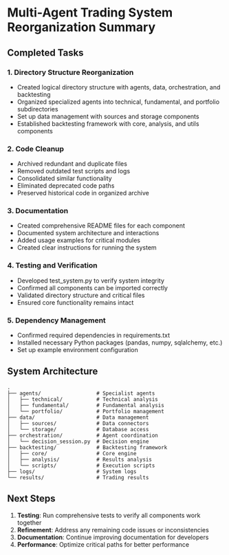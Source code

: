 # Multi-Agent Trading System Reorganization Summary

## Completed Tasks

### 1. Directory Structure Reorganization
- Created logical directory structure with agents, data, orchestration, and backtesting
- Organized specialized agents into technical, fundamental, and portfolio subdirectories
- Set up data management with sources and storage components
- Established backtesting framework with core, analysis, and utils components

### 2. Code Cleanup
- Archived redundant and duplicate files
- Removed outdated test scripts and logs
- Consolidated similar functionality
- Eliminated deprecated code paths
- Preserved historical code in organized archive

### 3. Documentation
- Created comprehensive README files for each component
- Documented system architecture and interactions
- Added usage examples for critical modules
- Created clear instructions for running the system

### 4. Testing and Verification
- Developed test_system.py to verify system integrity
- Confirmed all components can be imported correctly
- Validated directory structure and critical files
- Ensured core functionality remains intact

### 5. Dependency Management
- Confirmed required dependencies in requirements.txt
- Installed necessary Python packages (pandas, numpy, sqlalchemy, etc.)
- Set up example environment configuration

## System Architecture

```
.
├── agents/                  # Specialist agents
│   ├── technical/           # Technical analysis
│   ├── fundamental/         # Fundamental analysis
│   └── portfolio/           # Portfolio management
├── data/                    # Data management
│   ├── sources/             # Data connectors
│   └── storage/             # Database access
├── orchestration/           # Agent coordination
│   └── decision_session.py  # Decision engine
├── backtesting/             # Backtesting framework
│   ├── core/                # Core engine
│   ├── analysis/            # Results analysis
│   └── scripts/             # Execution scripts
├── logs/                    # System logs
└── results/                 # Trading results
```

## Next Steps

1. **Testing**: Run comprehensive tests to verify all components work together
2. **Refinement**: Address any remaining code issues or inconsistencies
3. **Documentation**: Continue improving documentation for developers
4. **Performance**: Optimize critical paths for better performance
